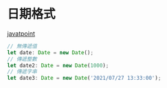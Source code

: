 # 日期格式

[javatpoint](https://www.javatpoint.com/typescript-date-object)

```javascript
// 無傳遞值
let date: Date = new Date();
// 傳遞整數
let date2: Date = new Date(1000);
// 傳遞字串
let date3: Date = new Date('2021/07/27 13:33:00');
```
